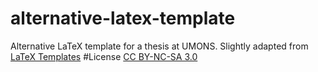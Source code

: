 # alternative-latex-template
Alternative LaTeX template for a thesis at UMONS.
Slightly adapted from [LaTeX Templates](http://www.latextemplates.com/template/masters-doctoral-thesis)
#License
[CC BY-NC-SA 3.0](http://creativecommons.org/licenses/by-nc-sa/3.0/)